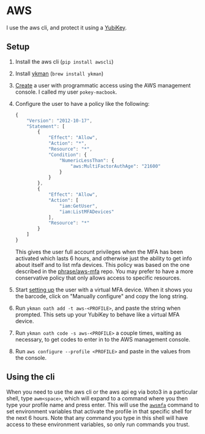 AWS
===
I use the aws cli, and protect it using a [YubiKey](https://www.yubico.com).

Setup
-----

1. Install the aws cli (`pip install awscli`)
1. Install [ykman](https://github.com/Yubico/yubikey-manager) (`brew install
   ykman`)
1. [Create](https://docs.aws.amazon.com/IAM/latest/UserGuide/id_users_create.html#id_users_create_console)
   a user with programmatic access using the AWS management console.  I called
   my user `pokey-macbook`.
1. Configure the user to have a policy like the following:

    ```js
    {
        "Version": "2012-10-17",
        "Statement": [
            {
                "Effect": "Allow",
                "Action": "*",
                "Resource": "*",
                "Condition": {
                    "NumericLessThan": {
                        "aws:MultiFactorAuthAge": "21600"
                    }
                }
            },
            {
                "Effect": "Allow",
                "Action": [
                    "iam:GetUser",
                    "iam:ListMFADevices"
                ],
                "Resource": "*"
            }
        ]
    }
    ```

   This gives the user full account privileges when the MFA has been activated
   which lasts 6 hours, and otherwise just the ability to get info about itself
   and to list mfa devices.  This policy was based on the one described in the
   [phrase/aws-mfa](https://github.com/phrase/aws-mfa) repo.  You may prefer to
   have a more conservative policy that only allows access to specific
   resources.
1. Start [setting up](https://docs.aws.amazon.com/IAM/latest/UserGuide/id_credentials_mfa_enable_virtual.html)
   the user with a virtual MFA device.  When it shows you the barcode, click on
   "Manually configure" and copy the long string.
1. Run `ykman oath add -t aws-<PROFILE>`, and paste the string when prompted.
   This sets up your YubiKey to behave like a virtual MFA device.
1. Run `ykman oath code -s aws-<PROFILE>` a couple times, waiting as necessary,
   to get codes to enter in to the AWS management console.
1. Run `aws configure --profile <PROFILE>` and paste in the values from the
   console.


Using the cli
-------------

When you need to use the aws cli or the aws api eg via boto3 in a particular
shell, type `awm<space>`, which will expand to a command where you then type
your profile name and press enter. This will use the [`awsmfa`](../bin/awsmfa)
command to set environment variables that activate the profile in that specific
shell for the next 6 hours.  Note that any command you type in this shell will
have access to these environment variables, so only run commands you trust.
